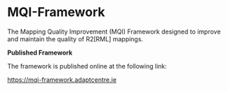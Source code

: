 # MQI-Framework
The Mapping Quality Improvement (MQI) Framework designed to improve and maintain the quality of R2[RML\] mappings. 

**Published Framework**

The framework is published online at the following link:

<https://mqi-framework.adaptcentre.ie>
